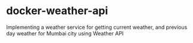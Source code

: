 # docker-weather-api

Implementing a weather service for getting current weather, and previous day weather for Mumbai city using Weather API
